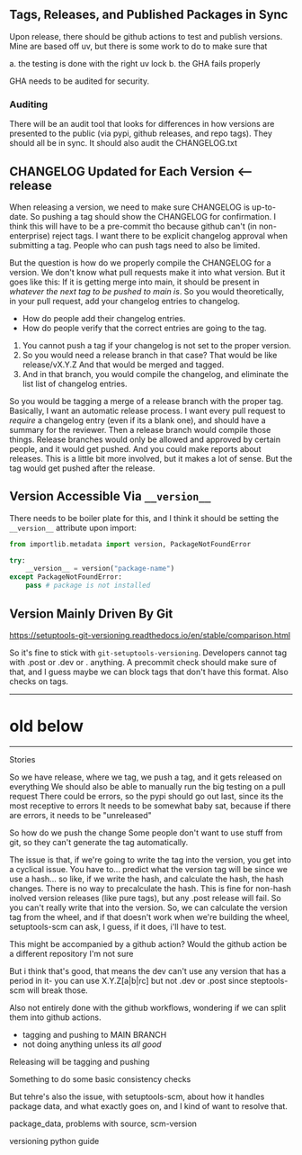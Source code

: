 ## Tags, Releases, and Published Packages in Sync

Upon release, there should be github actions to test and publish versions.
Mine are based off uv, but there is some work to do to make sure that

a. the testing is done with the right uv lock
b. the GHA fails properly

GHA needs to be audited for security.

### Auditing

There will be an audit tool that looks for differences in how versions are
presented to the public (via pypi, github releases, and repo tags).
They should all be in sync. It should also audit the CHANGELOG.txt

## CHANGELOG Updated for Each Version <-- release

When releasing a version, we need to make sure CHANGELOG is up-to-date.
So pushing a tag should show the CHANGELOG for confirmation. I think this will have
to be a pre-commit tho because github can't (in non-enterprise) reject tags.
I want there to be explicit changelog approval when submitting a tag.
People who can push tags need to also be limited.

But the question is how do we properly compile the CHANGELOG for a version. We don't
know what pull requests make it into what version. But it goes like this:
If it is getting merge into main, it should be present in _whatever the next tag to be
pushed to main is_. So you would theoretically, in your pull request, add your
changelog entries to changelog.

- How do people add their changelog entries.
- How do people verify that the correct entries are going to the tag.


1. You cannot push a tag if your changelog is not set to the proper version.
2. So you would need a release branch in that case? That would be like
   release/vX.Y.Z
   And that would be merged and tagged.
3. And in that branch, you would compile the changelog, and eliminate the list
   list of changelog entries.

So you would be tagging a merge of a release branch with the proper tag.
Basically, I want an automatic release process. I want every pull request to _require_
a changelog entry (even if its a blank one), and should have a summary for the
reviewer. Then a release branch would compile those things. Release branches
would only be allowed and approved by certain people, and it would get pushed.
And you could make reports about releases. This is a little bit more involved, but
it makes a lot of sense. But the tag would get pushed after the release.

## Version Accessible Via `__version__`

There needs to be boiler plate for this, and I think it should be setting the
`__version__` attribute upon import:
```python
from importlib.metadata import version, PackageNotFoundError

try:
    __version__ = version("package-name")
except PackageNotFoundError:
    pass # package is not installed
```

## Version Mainly Driven By Git

https://setuptools-git-versioning.readthedocs.io/en/stable/comparison.html

So it's fine to stick with `git-setuptools-versioning`.
Developers cannot tag with .post or .dev or . anything. A precommit check
should make sure of that, and I guess maybe we can block tags that don't have this
format.
Also checks on tags.

------------------------

# old below

------------------------


Stories

So we have release, where we tag, we push a tag, and it gets released on
everything
We should also be able to manually run the big testing on a pull request
There could be errors, so the pypi should go out last, since its the most receptive
to errors
It needs to be somewhat baby sat, because if there are errors, it needs to be
"unreleased"

So how do we push the change
Some people don't want to use stuff from git, so they can't
generate the tag automatically.

The issue is that, if we're going to write the tag into the version,
you get into a cyclical issue. You have to... predict what the version tag will be
since we use a hash... so like, if we write the hash, and calculate the hash, the
hash changes. There is no way to precalculate the hash. This is fine for non-hash
inolved version releases (like pure tags), but any .post release will fail. So
you can't really write that into the version.
So, we can calculate the version tag from the wheel, and if that doesn't work
when we're building the wheel, setuptools-scm can ask, I guess, if it does, i'll have
to test.

This might be accompanied by a github action? Would the github action be a different
repository
I'm not sure

But i think that's good, that means the dev can't use any version that has a period
in it- you can use X.Y.Z[a|b|rc] but not .dev or .post since steptools-scm will
break those.

Also not entirely done with the github workflows, wondering if we can split them
into github actions.
- tagging and pushing to MAIN BRANCH
- not doing anything unless its _all good_

Releasing will be tagging and pushing

Something to do some basic consistency checks

But tehre's also the issue, with setuptools-scm, about how it handles package data, and
what exactly goes on, and I kind of want to resolve that.

package_data, problems with source, scm-version

versioning python guide
